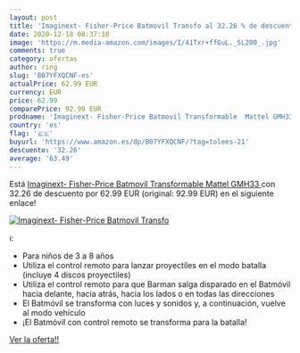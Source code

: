 ```yaml
---
layout: post
title: 'Imaginext- Fisher-Price Batmovil Transfo al 32.26 % de descuento'
date: 2020-12-18 08:37:10
image: 'https://m.media-amazon.com/images/I/41Txr+ffGuL._SL200_.jpg'
comments: true
category: ofertas
author: ring
slug: 'B07YFXQCNF-es'
actualPrice: 62.99 EUR
currency: EUR
price: 62.99
comparePrice: 92.99 EUR
prodname: 'Imaginext- Fisher-Price Batmovil Transformable  Mattel GMH33 '
country: 'es'
flag: '🇪🇸'
buyurl: 'https://www.amazon.es/dp/B07YFXQCNF/?tag=tolees-21'
descuento: '32.26'
average: '63.49'
---
```


Está [Imaginext- Fisher-Price Batmovil Transformable  Mattel GMH33 ](https://www.amazon.es/dp/B07YFXQCNF/?tag=tolees-21) con 32.26 de descuento por 62.99 EUR (original: 92.99 EUR) en el siguiente enlace!

[![Imaginext- Fisher-Price Batmovil Transfo](https://m.media-amazon.com/images/I/41Txr+ffGuL._SL200_.jpg)](https://www.amazon.es/dp/B07YFXQCNF/?tag=tolees-21)

ℹ️:

- Para niños de 3 a 8 años
- Utiliza el control remoto para lanzar proyectiles en el modo batalla (incluye 4 discos proyectiles)
- Utiliza el control remoto para que Barman salga disparado en el Batmóvil hacia delante, hacia atrás, hacia los lados o en todas las direcciones
- El Batmóvil se transforma con luces y sonidos y, a continuación, vuelve al modo vehículo
- ¡El Batmóvil con control remoto se transforma para la batalla!

[Ver la oferta!!](https://www.amazon.es/dp/B07YFXQCNF/?tag=tolees-21)
